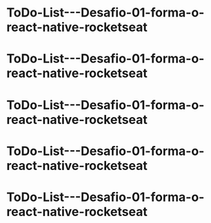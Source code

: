 # ToDo-List---Desafio-01-forma-o-react-native-rocketseat
# ToDo-List---Desafio-01-forma-o-react-native-rocketseat
# ToDo-List---Desafio-01-forma-o-react-native-rocketseat
# ToDo-List---Desafio-01-forma-o-react-native-rocketseat
# ToDo-List---Desafio-01-forma-o-react-native-rocketseat
